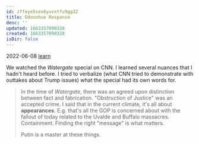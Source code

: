```yaml
---
id: zffeye5sex6yuvxtfu9gg32
title: Odonohue Response
desc: ''
updated: 1663357090328
created: 1663357090328
isDir: false
---
```

2022-06-08 [learn](learn.md)

We watched the *Watergate* special on CNN. I learned several nuances that I hadn't heard before. I tried to verbalize (what CNN tried to demonstrate with outtakes about Trump issues) what the special had its own words for. 

> In the time of *Watergate*, there was an agreed upon distinction between fact and fabrication. "Obstruction of Justice" was an accepted crime. I said that in the current climate, it's all about **appearances**. E.g. that's all the GOP is concerned about with the fallout of today related to the Uvalde and Buffalo massacres. Containment. Finding the right "message" is what matters.
> 
> Putin is a master at these things.

